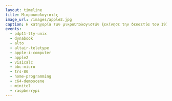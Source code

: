 ```yaml
---
layout: timeline 
title: Μικρουπολογιστές 
image_url: /images/apple2.jpg
caption: Η κατηγορία των μικρουπολογιστών ξεκίνησε την δεκαετία του 1970 δίνοντας την δυνατότητα σε πολλούς χομπίστες να κάνουν δραστηριότητες που μέχρι τότε ήταν πολύ ακριβές, και ταυτόχρονα δημιούργησε μια νέα αγορά για υπολογιστές στα σπίτια και στα σχολεία. 
events:
  - pdp11-tty-unix
  - dynabook
  - alto
  - altair-teletype
  - apple-i-computer
  - apple2
  - visicalc
  - bbc-micro
  - trs-80
  - home-programming
  - c64-demoscene
  - minitel
  - raspberrypi
---
```


